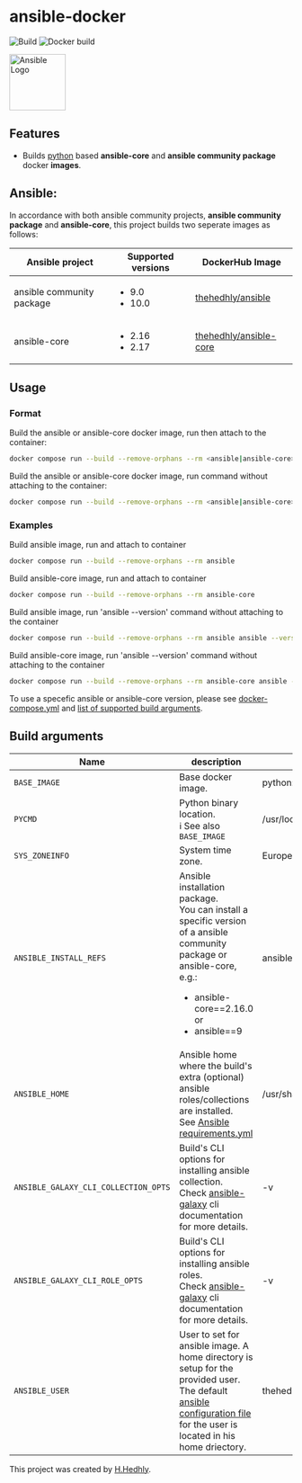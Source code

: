 # ansible-docker

![Build](https://github.com/thehedhly/ansible-docker/actions/workflows/ci.yml/badge.svg?branch=dev)
![Docker build](https://github.com/thehedhly/ansible-docker/actions/workflows/linter.yml/badge.svg?branch=dev)

<img src="README-Resources/ansible_logo_icon.png" width="100" height="100" alt="Ansible Logo" />

## Features
- Builds [python](https://hub.docker.com/_/python) based __ansible-core__ and __ansible community package__ docker __images__.

## Ansible:
In accordance with both ansible community projects, __ansible community package__ and __ansible-core__, this project builds two seperate images as follows:

| Ansible project | Supported versions | DockerHub Image |
|-----------------|----------|-------|
| ansible community package | <ul><li>9.0</li><li>10.0</li></ul> | [thehedhly/ansible](https://hub.docker.com/repository/docker/thehedhly/ansible) |
| ansible-core | <ul><li>2.16</li><li>2.17</li></ul> | [thehedhly/ansible-core](https://hub.docker.com/repository/docker/thehedhly/ansible-core) |

## Usage
### Format
Build the ansible or ansible-core docker image, run then attach to the container:
```bash
docker compose run --build --remove-orphans --rm <ansible|ansible-core>
```
Build the ansible or ansible-core docker image, run command without attaching to the container:
```bash
docker compose run --build --remove-orphans --rm <ansible|ansible-core> <command>
```
### Examples
Build ansible image, run and attach to container
```bash
docker compose run --build --remove-orphans --rm ansible
```
Build ansible-core image, run and attach to container
```bash
docker compose run --build --remove-orphans --rm ansible-core
```
Build ansible image, run 'ansible --version' command without attaching to the container
```bash
docker compose run --build --remove-orphans --rm ansible ansible --version
```
Build ansible-core image, run 'ansible --version' command without attaching to the container
```bash
docker compose run --build --remove-orphans --rm ansible-core ansible --version
```
To use a specefic ansible or ansible-core version, please see [docker-compose.yml](docker-compose.yml) and [list of supported build arguments](#build-arguments).

## Build arguments
| Name | description | default |
|------|---------|---------|
| `BASE_IMAGE` | Base docker image. | python:3.12.7-slim |
| `PYCMD` | Python binary location.<br>:information_source: See also `BASE_IMAGE` | /usr/local/bin/python3.11 |
| `SYS_ZONEINFO` | System time zone. | Europe/Berlin |
| `ANSIBLE_INSTALL_REFS` | Ansible installation package.<br>You can install a specific version of a ansible community package or ansible-core, e.g.:<br><ul><li>ansible-core==2.16.0</li>or<li>ansible==9</li></ul> | ansible-core |
| `ANSIBLE_HOME` | Ansible home where the build's extra (optional) ansible roles/collections are installed.<br>See [Ansible requirements.yml](requirements.yml) | /usr/share/ansible |
| `ANSIBLE_GALAXY_CLI_COLLECTION_OPTS` | Build's CLI options for installing ansible collection.<br>Check [ansible-galaxy]() cli documentation for more details.| -v |
| `ANSIBLE_GALAXY_CLI_ROLE_OPTS` | Build's CLI options for installing ansible roles.<br>Check [ansible-galaxy]() cli documentation for more details. | -v |
| `ANSIBLE_USER` | User to set for ansible image. A home directory is setup for the provided user. The default [ansible configuration file](ansible.cfg) for the user is located in his home driectory. | thehedhly |

This project was created by [H.Hedhly](https://hedhly.com).
